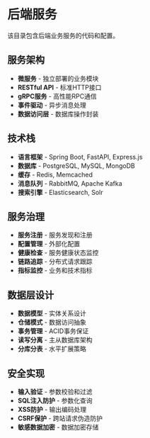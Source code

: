# 后端服务

该目录包含后端业务服务的代码和配置。

## 服务架构

- **微服务** - 独立部署的业务模块
- **RESTful API** - 标准HTTP接口
- **gRPC服务** - 高性能RPC通信
- **事件驱动** - 异步消息处理
- **数据访问层** - 数据库操作封装

## 技术栈

- **语言框架** - Spring Boot, FastAPI, Express.js
- **数据库** - PostgreSQL, MySQL, MongoDB
- **缓存** - Redis, Memcached
- **消息队列** - RabbitMQ, Apache Kafka
- **搜索引擎** - Elasticsearch, Solr

## 服务治理

- **服务注册** - 服务发现和注册
- **配置管理** - 外部化配置
- **健康检查** - 服务健康状态监控
- **链路追踪** - 分布式请求跟踪
- **指标监控** - 业务和技术指标

## 数据层设计

- **数据模型** - 实体关系设计
- **仓储模式** - 数据访问抽象
- **事务管理** - ACID事务保证
- **读写分离** - 主从数据库架构
- **分库分表** - 水平扩展策略

## 安全实现

- **输入验证** - 参数校验和过滤
- **SQL注入防护** - 参数化查询
- **XSS防护** - 输出编码处理
- **CSRF保护** - 跨站请求伪造防护
- **敏感数据加密** - 数据加密存储